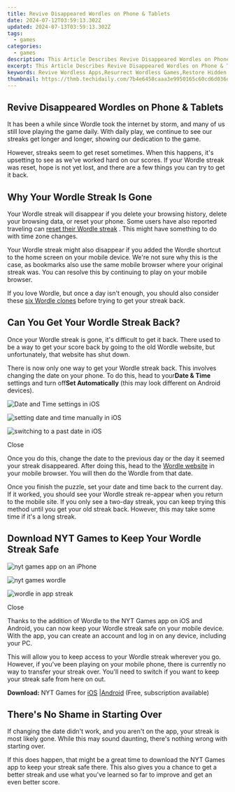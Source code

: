 ```yaml
---
title: Revive Disappeared Wordles on Phone & Tablets
date: 2024-07-12T03:59:13.302Z
updated: 2024-07-13T03:59:13.302Z
tags:
  - games
categories:
  - games
description: This Article Describes Revive Disappeared Wordles on Phone & Tablets
excerpt: This Article Describes Revive Disappeared Wordles on Phone & Tablets
keywords: Revive Wordless Apps,Resurrect Wordless Games,Restore Hidden Words,Re-Launch Missing Puzzles,Bring Back Vanished Letters,Reactivate Lost Lexicon,Rediscover Phased Fonts
thumbnail: https://thmb.techidaily.com/7b4e6458caaa3e9950165c60cd6d036d2d81733c195f98fbf5326f59e3a1eeef.jpg
---
```


## Revive Disappeared Wordles on Phone & Tablets

 It has been a while since Wordle took the internet by storm, and many of us still love playing the game daily. With daily play, we continue to see our streaks get longer and longer, showing our dedication to the game.

 However, streaks seem to get reset sometimes. When this happens, it's upsetting to see as we've worked hard on our scores. If your Wordle streak was reset, hope is not yet lost, and there are a few things you can try to get it back.

## Why Your Wordle Streak Is Gone

 Your Wordle streak will disappear if you delete your browsing history, delete your browsing data, or reset your phone. Some users have also reported traveling can [reset their Wordle streak](https://www.makeuseof.com/how-to-reset-wordle-streak-iphone-android/) . This might have something to do with time zone changes.

 Your Wordle streak might also disappear if you added the Wordle shortcut to the home screen on your mobile device. We're not sure why this is the case, as bookmarks also use the same mobile browser where your original streak was. You can resolve this by continuing to play on your mobile browser.

 If you love Wordle, but once a day isn't enough, you should also consider these [six Wordle clones](https://www.makeuseof.com/best-wordle-clones-for-iphone/) before trying to get your streak back.

## Can You Get Your Wordle Streak Back?

 Once your Wordle streak is gone, it's difficult to get it back. There used to be a way to get your score back by going to the old Wordle website, but unfortunately, that website has shut down.

 There is now only one way to get your Wordle streak back. This involves changing the date on your phone. To do this, head to your**Date & Time** settings and turn off**Set Automatically** (this may look different on Android devices).

![Date and Time settings in iOS](https://static1.makeuseofimages.com/wordpress/wp-content/uploads/2023/08/date-and-time-settings-in-ios.jpg)

![setting date and time manually in iOS](https://static1.makeuseofimages.com/wordpress/wp-content/uploads/2023/08/setting-date-and-time-manually-in-ios.jpg)

![switching to a past date in iOS](https://static1.makeuseofimages.com/wordpress/wp-content/uploads/2023/08/switching-to-a-past-date-in-ios.jpg)

Close

 Once you do this, change the date to the previous day or the day it seemed your streak disappeared. After doing this, head to the [Wordle website](https://www.nytimes.com/games/wordle/index.html) in your mobile browser. You will then do the Wordle from that date.

 Once you finish the puzzle, set your date and time back to the current day. If it worked, you should see your Wordle streak re-appear when you return to the mobile site. If you only see a two-day streak, you can keep trying this method until you get your old streak back. However, this may take some time if it's a long streak.

## Download NYT Games to Keep Your Wordle Streak Safe
![nyt games app on an iPhone](https://static1.makeuseofimages.com/wordpress/wp-content/uploads/2023/08/nyt-games-app.jpg)

![nyt games wordle](https://static1.makeuseofimages.com/wordpress/wp-content/uploads/2023/08/nyt-games-wordle.jpg)

![wordle in app streak](https://static1.makeuseofimages.com/wordpress/wp-content/uploads/2023/08/wordle-in-app-streak.jpg)

Close

 Thanks to the addition of Wordle to the NYT Games app on iOS and Android, you can now keep your Wordle streak safe on your mobile device. With the app, you can create an account and log in on any device, including your PC.

 This will allow you to keep access to your Wordle streak wherever you go. However, if you've been playing on your mobile phone, there is currently no way to transfer your streak over. You'll need to switch if you want to keep your streak safe from here on out.

**Download:** NYT Games for [iOS](https://apps.apple.com/us/app/nyt-games-word-games-sudoku/id307569751) |[Android](https://www.anrdoezrs.net/links/7251228/type/dlg/sid/UUmuoUeUpU2008796/https://play.google.com/store/apps/details?id=com.nytimes.crossword&hl=en%5FUS&gl=US) (Free, subscription available)

## There's No Shame in Starting Over

 If changing the date didn't work, and you aren't on the app, your streak is most likely gone. While this may sound daunting, there's nothing wrong with starting over.

 If this does happen, that might be a great time to download the NYT Games app to keep your streak safe there. This also gives you a chance to get a better streak and use what you've learned so far to improve and get an even better score.


<ins class="adsbygoogle"
     style="display:block"
     data-ad-format="autorelaxed"
     data-ad-client="ca-pub-7571918770474297"
     data-ad-slot="1223367746"></ins>



<ins class="adsbygoogle"
     style="display:block"
     data-ad-client="ca-pub-7571918770474297"
     data-ad-slot="8358498916"
     data-ad-format="auto"
     data-full-width-responsive="true"></ins>




